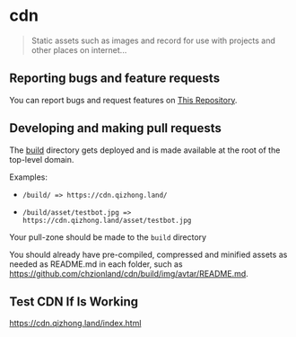 # cdn

> Static assets such as images and record for use with projects and other places on internet...

## Reporting bugs and feature requests

You can report bugs and request features on [This Repository](https://github.com/chzionland/cdn/issues).

## Developing and making pull requests

The [build](/build) directory gets deployed and is made available at the root of the top-level domain.

Examples:

- `/build/ => https://cdn.qizhong.land/`

- `/build/asset/testbot.jpg => https://cdn.qizhong.land/asset/testbot.jpg`

Your pull-zone should be made to the `build` directory

You should already have pre-compiled, compressed and minified assets as needed as README.md in each folder, such as <https://github.com/chzionland/cdn/build/img/avtar/README.md>.

## Test CDN If Is Working

<https://cdn.qizhong.land/index.html>
